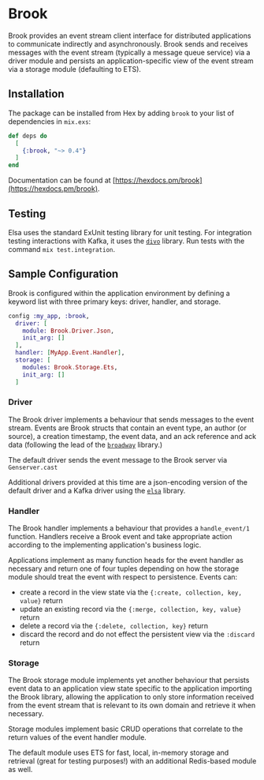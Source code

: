 # Brook

Brook provides an event stream client interface for distributed applications
to communicate indirectly and asynchronously. Brook sends and receives messages
with the event stream (typically a message queue service) via a driver module
and persists an application-specific view of the event stream via a storage module
(defaulting to ETS).

## Installation

The package can be installed from Hex by adding `brook` to
your list of dependencies in `mix.exs`:

```elixir
def deps do
  [
    {:brook, "~> 0.4"}
  ]
end
```

Documentation can be found at [https://hexdocs.pm/brook](https://hexdocs.pm/brook).

## Testing

Elsa uses the standard ExUnit testing library for unit testing. For integration testing
interactions with Kafka, it uses the [`divo`](https://github.com/smartcitiesdata/divo) library.
Run tests with the command `mix test.integration`.

## Sample Configuration

Brook is configured within the application environment by defining
a keyword list with three primary keys: driver, handler, and storage.

```elixir
config :my_app, :brook,
  driver: [
    module: Brook.Driver.Json,
    init_arg: []
  ],
  handler: [MyApp.Event.Handler],
  storage: [
    modules: Brook.Storage.Ets,
    init_arg: []
  ]
```

### Driver
The Brook driver implements a behaviour that sends messages to the event stream.
Events are Brook structs that contain an event type, an author (or source), a
creation timestamp, the event data, and an ack reference and ack data (following
the lead of the [`broadway`](https://github.com/plataformatec/broadway) library.)

The default driver sends the event message to the Brook server via `Genserver.cast`

Additional drivers provided at this time are a json-encoding version of the default
driver and a Kafka driver using the [`elsa`](https://github.com/bbalser/elsa) library.

### Handler
The Brook handler implements a behaviour that provides a `handle_event/1` function.
Handlers receive a Brook event and take appropriate action according to the implementing
application's business logic.

Applications implement as many function heads for the event handler as necessary and return
one of four tuples depending on how the storage module should treat the event with
respect to persistence. Events can:
- create a record in the view state via the `{:create, collection, key, value}` return
- update an existing record via the `{:merge, collection, key, value}` return
- delete a record via the `{:delete, collection, key}` return
- discard the record and do not effect the persistent view via the `:discard` return

### Storage
The Brook storage module implements yet another behaviour that persists event data to
an application view state specific to the application importing the Brook library, allowing
the application to only store information received from the event stream that is relevant to
its own domain and retrieve it when necessary.

Storage modules implement basic CRUD operations that correlate to the return values of
the event handler module.

The default module uses ETS for fast, local, in-memory storage and retrieval (great for
testing purposes!) with an additional Redis-based module as well.
